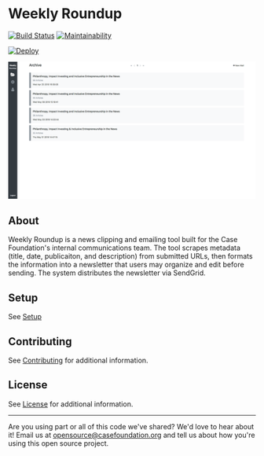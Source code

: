 # Weekly Roundup

[![Build Status](https://travis-ci.org/casefoundation/weekly-roundup.svg?branch=master)](https://travis-ci.org/casefoundation/weekly-roundup)
[![Maintainability](https://api.codeclimate.com/v1/badges/8c38a1872f1156da7788/maintainability)](https://codeclimate.com/github/casefoundation/weekly-roundup/maintainability)

[![Deploy](https://www.herokucdn.com/deploy/button.svg)](https://heroku.com/deploy)

![Screenshot](doc/screenshot.png)

## About

Weekly Roundup is a news clipping and emailing tool built for the Case Foundation's internal communications team. The tool scrapes metadata (title, date, publicaiton, and description) from submitted URLs, then formats the information into a newsletter that users may organize and edit before sending. The system distributes the newsletter via SendGrid.

## Setup

See [Setup](doc/Setup.md) 

## Contributing

See [Contributing](Contributing.md) for additional information.

## License

See [License](License.txt) for additional information.

---

Are you using part or all of this code we've shared? We'd love to hear about it! Email us at [opensource@casefoundation.org](mailto:opensource@casefoundation.org) and tell us about how you're using this open source project.

